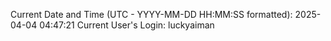 Current Date and Time (UTC - YYYY-MM-DD HH:MM:SS formatted): 2025-04-04 04:47:21
Current User's Login: luckyaiman
